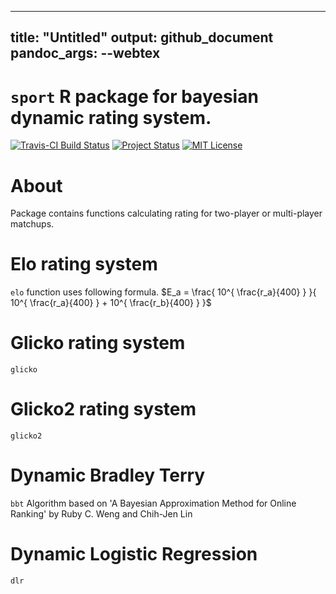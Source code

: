 <!-- rmarkdown v1 -->
---
title: "Untitled"
output: github_document
  pandoc_args: --webtex
---

<head>
 <script type="text/javascript" src="http://cdn.mathjax.org/mathjax/latest/MathJax.js?config=default"></script>
</head>

# `sport` R package for bayesian dynamic rating system.
[![Travis-CI Build Status](https://travis-ci.org/gogonzo/runner.svg?branch=master)](https://travis-ci.org/gogonzo/runner)
[![Project Status](http://www.repostatus.org/badges/latest/active.svg)](http://www.repostatus.org/#active)
[![MIT License](https://badges.frapsoft.com/os/mit/mit.svg)](https://opensource.org/licenses/mit-license.php)
# About
Package contains functions calculating rating for two-player or multi-player matchups. 

# Elo rating system
`elo` function uses following formula.
$E_a = \frac{ 10^{ \frac{r_a}{400} } }{ 10^{ \frac{r_a}{400} } + 10^{ \frac{r_b}{400} } }$

# Glicko rating system
`glicko`
# Glicko2 rating system
`glicko2`
# Dynamic Bradley Terry
`bbt` 
Algorithm based on 'A Bayesian Approximation Method for Online Ranking' by Ruby C. Weng and Chih-Jen Lin

# Dynamic Logistic Regression
`dlr`

